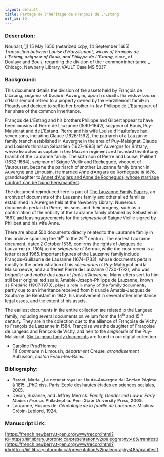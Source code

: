 ```yaml
---
layout: default
title: Partage de l'héritage de François de L'Estang
utl_id: 59
---
```


### Description:

Nouhant,<a id="_ftnref1">[[1]](#_ftn1)</a> 15 May 1650 (notarized copy, 14 September 1665)<br>
_Transaction between Louise d’Harzillemont, widow of François de L’Estang, _seigneur_ of Bouis, and Philippe de L’Estang_, sieur_ of Doulaye and Bouis, regarding the division of their common inheritance _<br>
Chicago, Newberry Library, VAULT Case MS 5027

### Background:

This document details the division of the assets held by François de L’Estang, _seigneur_ of Bouis in Auvergne, upon his death. His widow Louise d’Harzillemont retired to a property owned by the Harzillemont family in Picardy and decided to sell to her brother-in-law Philippe de L’Etang part of her share of the common inheritance.

François de L’Estang and his brothers Philippe and Gilbert appear to have been cousins of Pierre de Lauzanne (1590-1642), _seigneur_ of Bouis, Puy-Malsignat and de L’Estang. Pierre and his wife Louise d’Haultefaye had seven sons, including Claude (1626-1692), the patriarch of a Lauzanne family branch established in Auvergne in the area of Puy-Malsignat. Claude and Louise’s third son Sébastien (1627-1695) left Auvergne for Brittany, where he acted as captain in the Mazarin regiment and founded the Brittany branch of the Lauzanne family. The sixth son of Pierre and Louise, Philibert (1632-1684), _seigneur_ of Saigne Vieille and Rochegude, viscount of Vaurousset, became the patriarch of another Lauzanne family branch in Auvergne and Limousin. He married Anne d’Anglars de Rochegude in 1676, granddaughter to [Annet d’Anglars and Anne de Rochegude, whose marriage contract can be found here/manifest](https://french.newberry.t-pen.org/www/record.html?id=https://iiif.library.utoronto.ca/presentation/v2/paleography:487#26fff7da-f2ac-4afd-bf83-c5b31f5c6563).

The document reproduced here is part of [The Lauzanne Family Papers](https://www.newberry.org/lauzanne-family-papers), an archive of documents of the Lauzanne family and other allied families established in Auvergne held at the Newberry Library. Numerous documents pertain to Pierre, his sons, and their progeny, such as a confirmation of the nobility of the Lauzanne family obtained by Sébastien in 1667, and leasing agreements for the _seigneurie_ of Saigne Vieille signed by Philibert and his wife Anne.

There are about 500 documents directly related to the Lauzanne family in this archive spanning the 16<sup>th</sup> to the 20<sup>th</sup> century. The earliest Lauzanne document, dated 2 October 1535, confirms the rights of Jacques de Lauzanne (b. 1505) to the _seigneurie_ of Sermur, while the most recent is a letter dated 1965. Important figures of the Lauzanne family include François-Guillaume de Lauzanne (1674-1733), whose documents pertain mostly to the administration of his _seigneuries_ of Puy-Malsignat and la Maisonneuve, and a different Pierre de Lauzanne (1730-1792), who was _brigadier_ and _maître des eaux et forêts d’Auvergne_. Many letters sent to him still bear original red seals. Amable-Joseph-Philippe de Lauzanne, known as Frédéric (1807-1873), plays a role in many of the family documents, partly due to an inheritance received from his uncle Amable-Jacques de Soubrany de Bénistant in 1842, his involvement in several other inheritance legal cases, and the extent of his assets.

The earliest documents in the entire collection are related to the Langeac family, including several documents on vellum from the 14<sup>th</sup> and 15<sup>th</sup> century. They are in the collection due to the alliance of Françoise de Vichy to François de Lauzanne in 1584. Françoise was the daughter of Françoise de Langeac and François de Vichy, and heir to the _seigneurie_ of the Puy-Malsignat. [Six Langeac family documents](https://french.newberry.t-pen.org/www/manuscripts.html?q=Langeac) are found in our digital collection.

- Caroline Prud’Homme<br>
<a id="_ftn1">[1]</a> _Commune_ in Limousin, _départment_ Creuse, _arrondissement_ Aubusson, _canton_ Évaux-les-Bains. 

### Bibliography:

- Bardet, Marie. _Le notariat royal en Haute-Auvergne de l’Ancien Régime à 1815. _PhD diss. Paris: École des hautes études en sciences sociales, 2005.
- Desan, Suzanne, and Jeffrey Merrick. _Family, Gender and Law in Early Modern France_. Philadelphia: Penn State University Press, 2009.
- Lauzanne, Hugues de. _Généalogie de la famille de Lauzanne._ Moulins: Crépin-Leblond, 1924.

### Manuscript Link:

[https://french.newberry.t-pen.org/www/record.html?id=https://iiif.library.utoronto.ca/presentation/v2/paleography:485/manifest](https://french.newberry.t-pen.org/www/record.html?id=https://iiif.library.utoronto.ca/presentation/v2/paleography:485/manifest)
